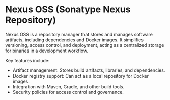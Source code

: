 # Nexus OSS (Sonatype Nexus Repository)

Nexus OSS is a repository manager that stores and manages software artifacts, including dependencies and Docker images. It simplifies versioning, access control, and deployment, acting as a centralized storage for binaries in a development workflow. 

Key features include:
- Artifact management: Stores build artifacts, libraries, and dependencies.
- Docker registry support: Can act as a local repository for Docker images.
- Integration with Maven, Gradle, and other build tools.
- Security policies for access control and governance.
